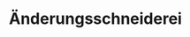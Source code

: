---
title: "Änderungsschneiderei"
url: /muenster/aenderungsschneiderei-huelsebrockstrasse/
shop: Schneiderei
---